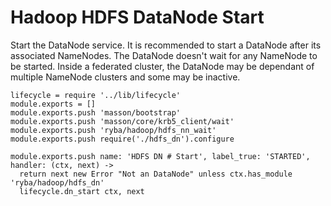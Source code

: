 
# Hadoop HDFS DataNode Start

Start the DataNode service. It is recommended to start a DataNode after its associated 
NameNodes. The DataNode doesn't wait for any NameNode to be started. Inside a 
federated cluster, the DataNode may be dependant of multiple NameNode clusters 
and some may be inactive.

    lifecycle = require '../lib/lifecycle'
    module.exports = []
    module.exports.push 'masson/bootstrap'
    module.exports.push 'masson/core/krb5_client/wait'
    module.exports.push 'ryba/hadoop/hdfs_nn_wait'
    module.exports.push require('./hdfs_dn').configure

    module.exports.push name: 'HDFS DN # Start', label_true: 'STARTED', handler: (ctx, next) ->
      return next new Error "Not an DataNode" unless ctx.has_module 'ryba/hadoop/hdfs_dn'
      lifecycle.dn_start ctx, next